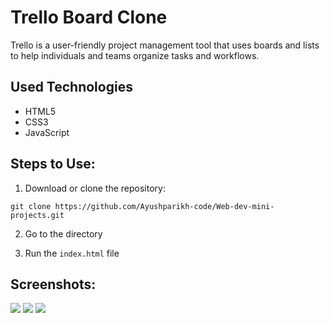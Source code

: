 # Trello Board Clone

Trello is a user-friendly project management tool that uses boards and lists to help individuals and teams organize tasks and workflows.


## Used Technologies

- HTML5
- CSS3
- JavaScript


## Steps to Use:

1. Download or clone the repository:
```
git clone https://github.com/Ayushparikh-code/Web-dev-mini-projects.git
```
2. Go to the directory

3. Run the `index.html` file

## Screenshots:
<img src="https://github.com/aadityabhoyar/Web-dev-mini-projects/blob/main/Trello%20Board%20Clone/ScreenShots/Screenshot%20(81).png">
<img src="https://github.com/aadityabhoyar/Web-dev-mini-projects/blob/main/Trello%20Board%20Clone/ScreenShots/Screenshot%20(82).png">
<img src="https://github.com/aadityabhoyar/Web-dev-mini-projects/blob/main/Trello%20Board%20Clone/ScreenShots/Screenshot%20(83).png">
